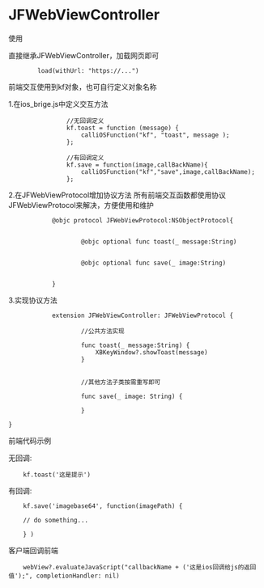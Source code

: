 # JFWebViewController

使用

直接继承JFWebViewController，加载网页即可

            load(withUrl: "https://...")


前端交互使用到kf对象，也可自行定义对象名称

1.在ios_brige.js中定义交互方法

                    
                    //无回调定义
                    kf.toast = function (message) {
                        calliOSFunction("kf", "toast", message );
                    };
                    
                    //有回调定义
                    kf.save = function(image,callBackName){
                        calliOSFunction("kf","save",image,callBackName);
                    };
                    
                    
2.在JFWebViewProtocol增加协议方法
所有前端交互函数都使用协议JFWebViewProtocol来解决，方便使用和维护

                
                @objc protocol JFWebViewProtocol:NSObjectProtocol{
                
                
                        @objc optional func toast(_ message:String)
                
                
                        @objc optional func save(_ image:String)
                        
                
                }

3.实现协议方法


    
                extension JFWebViewController: JFWebViewProtocol {
                
                        //公共方法实现
                
                        func toast(_ message:String) {
                            XBKeyWindow?.showToast(message)
                        }
                
                
                        //其他方法子类按需重写即可
                
                        func save(_ image: String) {
                
                        }
                
    }


前端代码示例

无回调:  
            
        kf.toast('这是提示') 

有回调:  

        kf.save('imagebase64', function(imagePath) { 
            
        // do something...
            
        } )
        
客户端回调前端

        webView?.evaluateJavaScript("callbackName + ('这是ios回调给js的返回值');", completionHandler: nil)
        






